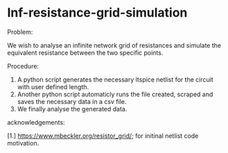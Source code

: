 # Inf-resistance-grid-simulation

Problem: 

We wish to analyse an infinite network grid of resistances and simulate the equivalent resistance between the two specific points. 

Procedure: 
1. A python script generates the necessary ltspice netlist for the circuit with user defined length. 
2. Another python script automaticly runs the file created, scraped and saves the necessary data in a csv file.
3. We finally analyse the generated data.

acknowledgements:

[1.] https://www.mbeckler.org/resistor_grid/; for initinal netlist code motivation.
